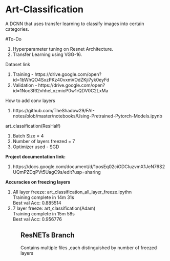 # Art-Classification
A DCNN that uses transfer learning to classify images into certain categories.

#To-Do
<ol>
  <li>Hyperparameter tuning on Resnet Architecture. </li>
  <li>Transfer Learning using VGG-16.</li>
</ol>

Dataset link
<ol>
  <li>Training - https://drive.google.com/open?id=1bWhQO4SxzPKz40vxmVOdZKji7yk0eyFd</li>
  <li>Validation - https://drive.google.com/open?id=1Noc3RI2vhheLxzmioP0w1rQDV0C2LxMa</li>
</ol>


How to add conv layers
<ol>
  <li>https://github.com/TheShadow29/FAI-notes/blob/master/notebooks/Using-Pretrained-Pytorch-Models.ipynb</li>
</ol>

art_classification(ResHalf)

<ol>
  <li>
    Batch Size = 4
  </li>
  <li>
    Number of layers freezed = 7
  </li>
  <li>
    Optimizer used -  SGD 
  </li>
 </ol>
 
<b>Project documentation link:</b>
<ol>
  <li> https://docs.google.com/document/d/1posEq02ciGDCIuzvmX1JeN76S2UQmPZDqPVt5UagC9s/edit?usp=sharing </li>
</ol>


<b> Accuracies on freezing layers</b>
<ol>
  <li>All layer freeze: art_classification_all_layer_freeze.ipythn <br/>
Training complete in 14m 31s<br/>
Best val Acc: 0.885514
</li>
  
   <li>7 layer freeze: art_classification(Adam) <br/>
Training complete in 15m 58s<br/>
Best val Acc: 0.956776</li>
<ol>

<h2> ResNETs Branch </h2>
Contains multiple  files ,each distinguished by number of freezed layers
